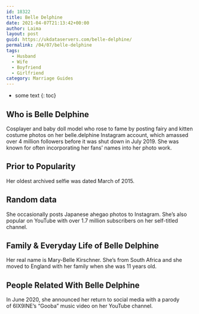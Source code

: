 ```yaml
---
id: 18322
title: Belle Delphine
date: 2021-04-07T21:13:42+00:00
author: Laima
layout: post
guid: https://ukdataservers.com/belle-delphine/
permalink: /04/07/belle-delphine
tags:
  - Husband
  - Wife
  - Boyfriend
  - Girlfriend
category: Marriage Guides
---
```


* some text
{: toc}


## Who is Belle Delphine
                  
                  
                  
Cosplayer and baby doll model who rose to fame by posting fairy and kitten costume photos on her belle.delphine Instagram account, which amassed over 4 million followers before it was shut down in July 2019. She was known for often incorporating her fans&#8217; names into her photo work. 
                  
              
            
              
            
                
                
                
## Prior to Popularity
                  
                  
                  
Her oldest archived selfie was dated March of 2015. 
                  
              
            
              
            
                
                
                
## Random data
                  
                  
                  
She occasionally posts Japanese ahegao photos to Instagram. She&#8217;s also popular on YouTube with over 1.7 million subscribers on her self-titled channel. 
                  
              
            
              
            
                
                
                
## Family & Everyday Life of Belle Delphine
                  
                  
                  
Her real name is Mary-Belle Kirschner. She&#8217;s from South Africa and she moved to England with her family when she was 11 years old. 
                  
              
            
              
            
                
                
                
## People Related With Belle Delphine
                  
                  
                  
In June 2020, she announced her return to social media with a parody of 6IX9INE&#8217;s &#8220;Gooba&#8221; music video on her YouTube channel.
                  
              
            
              
            
                
              
            
              
              
            
            
              
            
          
          
          